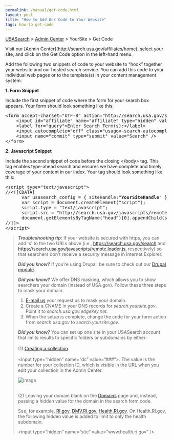```yaml
---
permalink: /manual/get-code.html
layout: post
title: "How to Add Our Code to Your Website"
tags: how-to get-code
---
```

[USASearch](http://usasearch.howto.gov) > [Admin Center](http://search.usa.gov/affiliates/home) > YourSite > Get Code

<p>Visit our [Admin Center](http://search.usa.gov/affiliates/home), select your site, and click on the Get Code option in the left-hand menu. </p>
<p>Add the following two snippets of code to your website to &#8220;hook&#8221; together your website and our hosted search service. You can add this code to your individual web pages or to the template(s) in your content management system. </p>
<p><strong>1. Form Snippet</strong></p>
<p>Include the first snippet of code where the form for your search box appears. Your form should look something like this:</p>
<pre>&lt;form accept-charset="UTF-8" action="http://search.usa.gov/search" id="search_form" method="get"&gt;&lt;div style="margin:0;padding:0;display:inline"&gt;&lt;input name="utf8" type="hidden" value="&amp;#x2713;" /&gt;&lt;/div&gt;<br/>    &lt;input id="affiliate" name="affiliate" type="hidden" value="<span><strong>YourSiteHandle</strong></span>" /&gt;<br/>    &lt;label for="query"&gt;Enter Search Term(s):&lt;/label&gt;<br/>    &lt;input autocomplete="off" class="usagov-search-autocomplete" id="query" name="query" type="text" /&gt;<br/>    &lt;input name="commit" type="submit" value="Search" /&gt;<br/>&lt;/form&gt;</pre>
<p><strong>2. Javascript Snippet</strong></p>
<p>Include the second snippet of code before the closing &lt;/body&gt; tag. This tag enables type-ahead search and ensures we have complete and timely coverage of your content in our index. Your tag should look something like this:</p>
<pre>&lt;script type="text/javascript"&gt;
//&lt;![CDATA[
      var usasearch_config = { siteHandle:"<strong>YourSiteHandle</strong>" };
      var script = document.createElement("script");
      script.type = "text/javascript";
      script.src = "http://search.usa.gov/javascripts/remote.loader.js";
      document.getElementsByTagName("head")[0].appendChild(script);
//]]&gt;<br/>&lt;/script&gt;</pre>
<blockquote>
<div>
<p><em><strong>Troubleshooting tip:</strong></em> If your website is secured with https, you can add 's' to the two URLs above (i.e., <a href="https://search.usa.gov/search">https://search.usa.gov/search</a> and <a href="https://search.usa.gov/javascripts/remote.loader.js,">https://search.usa.gov/javascripts/remote.loader.js,</a> respectively) so that searchers don't receive a security message in Internet Explorer.</p>
<p><span><em><strong>Did you know?</strong> </em>If you’re using Drupal, be sure to check out our </span><a href="http://drupal.org/project/USASearch">Drupal module</a><span>.</span></p>
<p><em><strong>Did you know?</strong> </em>We offer DNS masking, which allows you to show searchers your domain (instead of USA.gov). Follow these three steps to mask your domain.</p>
<ol><li><a href="mailto:usasearch@gsa.gov">E-mail us</a> your request us to mask your domain.</li>
<li>Create a CNAME in your DNS records for <em>search.yoursite.gov</em>. Point it to <em>search.usa.gov.edgekey.net.</em></li>
<li>When the setup is complete, change the code for your form action from <em>search.usa.gov</em> to <em>search.yoursite.gov</em>.</li>
</ol><p><em><strong>Did you know?</strong> </em>You can set up one site in your USASearch account that limits results to specific folders or subdomains by either:<br/><br/>(1) <a href="/manual/collections.html">Creating a collection</a>.<br/><br/>&lt;input type=&#8221;hidden&#8221; name=&#8221;dc&#8221; value=&#8221;###&#8221;&gt;. The value is the number for your collection ID, which is visible in the URL when you edit your collection in the Admin Center.</p>
<p><img alt="image" src="http://f22818b4dfc10241d8a3-f1564c64756a8cfee25b6b19953b1d23.r31.cf2.rackcdn.com/tumblr_m2l30r5nfy1qid15q.png"/></p>
<p><br/>(2) Leaving your domain blank on the <a href="/manual/domains.html">Domains</a> page and, instead, passing a hidden value for the domain in the search form code.</p>
<p>See, for example, <a href="http://www.ri.gov">RI.gov</a>, <a href="http://www.dmv.ri.gov/">DMV.RI.gov</a>, <a href="http://www.health.ri.gov/">Health.RI.gov</a>. On Health.RI.gov, the following hidden value is added to limit to only the health subdomain.</p>
<p>&lt;input type=&#8221;hidden&#8221; name=&#8221;site&#8221; value=&#8221;www.health.ri.gov&#8221; /&gt;</p>
</div>
</blockquote>
